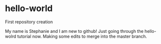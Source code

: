 # hello-world
First repository creation

My name is Stephanie and I am new to github! Just going through the hello-wolrd tutorial now.
Making some edits to merge into the master branch.
